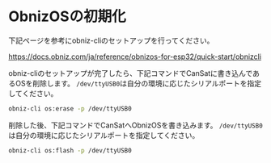 # ObnizOSの初期化

下記ページを参考にobniz-cliのセットアップを行ってください。

https://docs.obniz.com/ja/reference/obnizos-for-esp32/quick-start/obnizcli

obniz-cliのセットアップが完了したら、下記コマンドでCanSatに書き込んであるOSを削除します。
`/dev/ttyUSB0`は自分の環境に応じたシリアルポートを指定してください。

```sh
obniz-cli os:erase -p /dev/ttyUSB0
```

削除した後、下記コマンドでCanSatへObnizOSを書き込みます。
`/dev/ttyUSB0`は自分の環境に応じたシリアルポートを指定してください。

```sh
obniz-cli os:flash -p /dev/ttyUSB0
```
